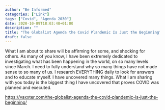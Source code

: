 ```yaml
---
author: "Be Informed"
categories: ["Link"]
tags: ["Covid", "Agenda 2030"]
date: 2020-10-09T18:03:48+01:00
description: ""
title: "The Globalist Agenda the Covid Plandemic Is Just the Beginning"
draft: false
---
```


What I am about to share will be affirming for some, and shocking for  others. As many of you know, I have been extremely dedicated to  investigating what has been happening in the world, on so many levels  since March. I need to fully understand why so many things have not made sense to so many of us. I research EVERYTHING daily to look for answers and to educate myself. I have uncovered many things. What I am sharing  with you today is the biggest thing I have uncovered that proves COVID  was planned and executed.

https://vaxxter.com/the-globalist-agenda-the-covid-plandemic-is-just-the-beginning/